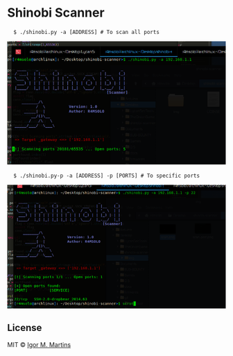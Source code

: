 # Shinobi Scanner

```
  $ ./shinobi.py -a [ADDRESS] # To scan all ports
```

![](img/scan.png)

```
  $ ./shinobi.py-p -a [ADDRESS] -p [PORTS] # To specific ports
```

![](img/scan-port.png)

## License

MIT © [Igor M. Martins](https://imartinspy.github.io)<br/>
